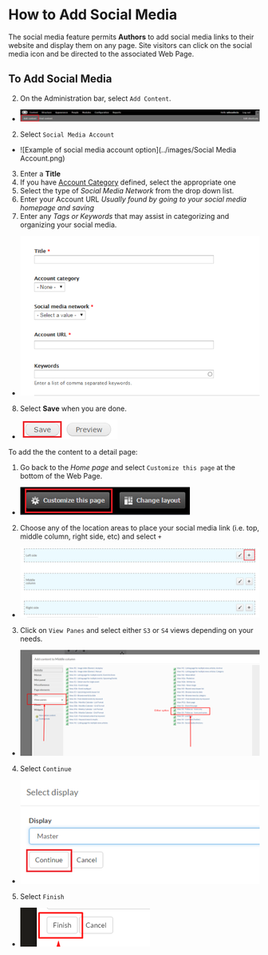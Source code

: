 # How to Add Social Media
The social media feature permits **Authors** to add social media links to their website and display them on any page. Site visitors can click on the social media icon and be directed to the associated Web Page.

## To Add Social Media
2. On the Administration bar, select `Add Content`.
 * ![content](../images/Content.png)   
2. Select `Social Media Account`
 * ![Example of social media account option](../images/Social Media Account.png)
3. Enter a **Title**
4. If you have [Account Category](taxonomies.md#categories) defined, select the appropriate one
5. Select the type of *Social Media Network* from the drop down list.
6. Enter your Account URL *Usually found by going to your social media homepage and saving*
7. Enter any *Tags or Keywords* that may assist in categorizing and organizing your social media.
 * ![Description](../images/Description.png)
8. Select **Save** when you are done.
 * ![image of save button](../images/save.png)

To add the the content to a detail page:

1. Go back to the *Home page* and select `Customize this page` at the bottom of the Web Page.
 * ![image of s\customize button](../images/Customize.png)
2. Choose any of the location areas to place your social media link (i.e. top, middle column, right side, etc) and select `+`
  * ![image of add button](../images/add.png)
3. Click on `View Panes` and select either `S3` or `S4` views depending on your needs.
  * ![image of add button](../images/view.png)
4. Select `Continue`
  * ![image of add button](../images/continue.png)
5. Select `Finish`
  * ![image of add button](../images/final.png)
